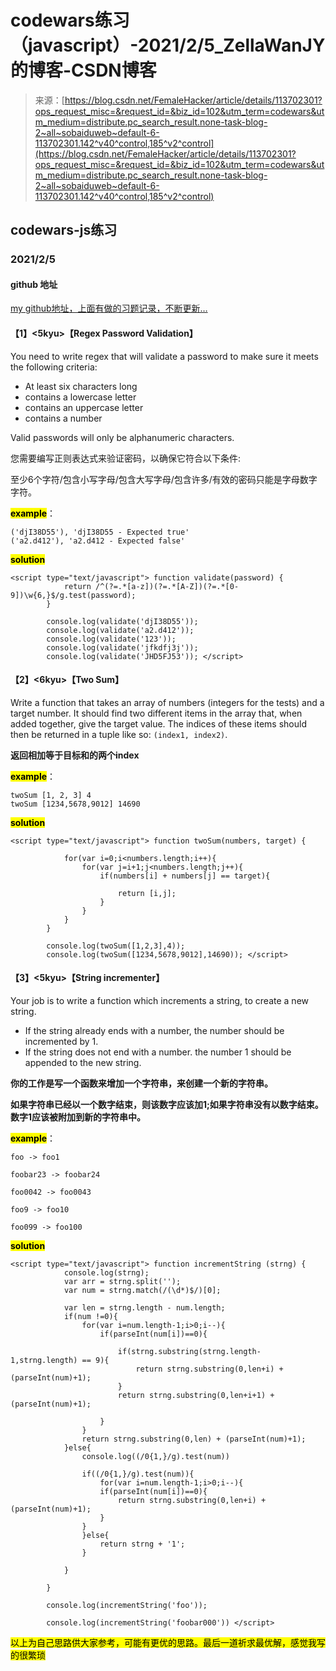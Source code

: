 <!--yml
category: codewars
date: 2022-08-13 11:37:44
-->

# codewars练习（javascript）-2021/2/5_ZellaWanJY的博客-CSDN博客

> 来源：[https://blog.csdn.net/FemaleHacker/article/details/113702301?ops_request_misc=&request_id=&biz_id=102&utm_term=codewars&utm_medium=distribute.pc_search_result.none-task-blog-2~all~sobaiduweb~default-6-113702301.142^v40^control,185^v2^control](https://blog.csdn.net/FemaleHacker/article/details/113702301?ops_request_misc=&request_id=&biz_id=102&utm_term=codewars&utm_medium=distribute.pc_search_result.none-task-blog-2~all~sobaiduweb~default-6-113702301.142^v40^control,185^v2^control)

## codewars-js练习

### 2021/2/5

#### github 地址

[my github地址，上面有做的习题记录，不断更新…](https://github.com/Mszmy/Codewars/)

#### 【1】<5kyu>【Regex Password Validation】

You need to write regex that will validate a password to make sure it meets the following criteria:

*   At least six characters long
*   contains a lowercase letter
*   contains an uppercase letter
*   contains a number

Valid passwords will only be alphanumeric characters.

您需要编写正则表达式来验证密码，以确保它符合以下条件:

至少6个字符/包含小写字母/包含大写字母/包含许多/有效的密码只能是字母数字字符。

**<mark>example</mark>**：

```
('djI38D55'), 'djI38D55 - Expected true'
('a2.d412'), 'a2.d412 - Expected false' 
```

<mark>**solution**</mark>

```
<script type="text/javascript"> function validate(password) {
 	 		return /^(?=.*[a-z])(?=.*[A-Z])(?=.*[0-9])\w{6,}$/g.test(password);
		}

		console.log(validate('djI38D55')); 
		console.log(validate('a2.d412')); 
		console.log(validate('123'));
		console.log(validate('jfkdfj3j'));
		console.log(validate('JHD5FJ53')); </script> 
```

#### 【2】<6kyu>【Two Sum】

Write a function that takes an array of numbers (integers for the tests) and a target number. It should find two different items in the array that, when added together, give the target value. The indices of these items should then be returned in a tuple like so: `(index1, index2)`.

**返回相加等于目标和的两个index**

**<mark>example</mark>**：

```
twoSum [1, 2, 3] 4 
twoSum [1234,5678,9012] 14690 
```

<mark>**solution**</mark>

```
<script type="text/javascript"> function twoSum(numbers, target) {

 			for(var i=0;i<numbers.length;i++){
 				for(var j=i+1;j<numbers.length;j++){
 					if(numbers[i] + numbers[j] == target){

 						return [i,j];
 					}
 				}			
 			}
 		}

		console.log(twoSum([1,2,3],4)); 
		console.log(twoSum([1234,5678,9012],14690)); </script> 
```

#### 【3】<5kyu>【String incrementer】

Your job is to write a function which increments a string, to create a new string.

*   If the string already ends with a number, the number should be incremented by 1.
*   If the string does not end with a number. the number 1 should be appended to the new string.

**你的工作是写一个函数来增加一个字符串，来创建一个新的字符串。**

**如果字符串已经以一个数字结束，则该数字应该加1;如果字符串没有以数字结束。数字1应该被附加到新的字符串中。**

**<mark>example</mark>**：

```
foo -> foo1

foobar23 -> foobar24

foo0042 -> foo0043

foo9 -> foo10

foo099 -> foo100 
```

<mark>**solution**</mark>

```
<script type="text/javascript"> function incrementString (strng) {
 			console.log(strng);
 			var arr = strng.split('');
 			var num = strng.match(/(\d*)$/)[0];

 			var len = strng.length - num.length;
 			if(num !=0){
 				for(var i=num.length-1;i>0;i--){
 					if(parseInt(num[i])==0){

 						if(strng.substring(strng.length-1,strng.length) == 9){
 							return strng.substring(0,len+i) + (parseInt(num)+1);
 						}
 						return strng.substring(0,len+i+1) + (parseInt(num)+1);

 					}
 				}
 				return strng.substring(0,len) + (parseInt(num)+1);
 			}else{
 				console.log((/0{1,}/g).test(num))

 				if((/0{1,}/g).test(num)){
 					for(var i=num.length-1;i>0;i--){
 					if(parseInt(num[i])==0){
 						return strng.substring(0,len+i) + (parseInt(num)+1);
 					}
 				}
 				}else{
 					return strng + '1';
 				}

 			}

 		}

		console.log(incrementString('foo')); 

		console.log(incrementString('foobar000')) </script> 
```

<mark>以上为自己思路供大家参考，可能有更优的思路。最后一道祈求最优解，感觉我写的很繁琐</mark>